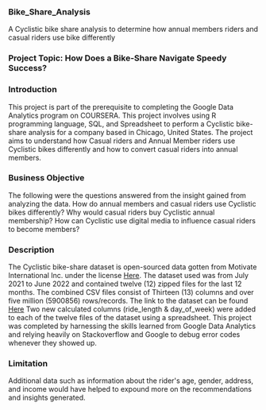 ### Bike_Share_Analysis
A Cyclistic bike share analysis to determine how annual members riders and casual riders use bike differently 

### Project Topic: How Does a Bike-Share Navigate Speedy Success?

### Introduction

This project is part of the prerequisite to completing the Google Data Analytics program on COURSERA. This project involves using R programming language, SQL, and Spreadsheet to perform a Cyclistic bike-share analysis for a company based in Chicago, United States. The project aims to understand how Casual riders and Annual Member riders use Cyclistic bikes differently and how to convert casual riders into annual members.

### Business Objective

The following were the questions answered from the insight gained from analyzing the data. How do annual members and casual riders use Cyclistic bikes differently? Why would casual riders buy Cyclistic annual membership? How can Cyclistic use digital media to influence casual riders to become members?


### Description

The Cyclistic bike-share dataset is open-sourced data gotten from Motivate International Inc. under the license [Here](https://ride.divvybikes.com/data-license-agreement). The dataset used was from July 2021 to June 2022 and contained twelve (12) zipped files for the last 12 months.
The combined CSV files consist of Thirteen (13) columns and over five million (5900856) rows/records. The link to the dataset can be found [Here](https://divvy-tripdata.s3.amazonaws.com/index.html)
Two new calculated columns (ride_length & day_of_week) were added to each of the twelve files of the dataset using a spreadsheet.
This project was completed by harnessing the skills learned from Google Data Analytics and relying heavily on Stackoverflow and Google to debug error codes whenever they showed up.

### Limitation
Additional data such as information about the rider's age, gender, address, and income would have helped to expound more on the recommendations and insights generated.

